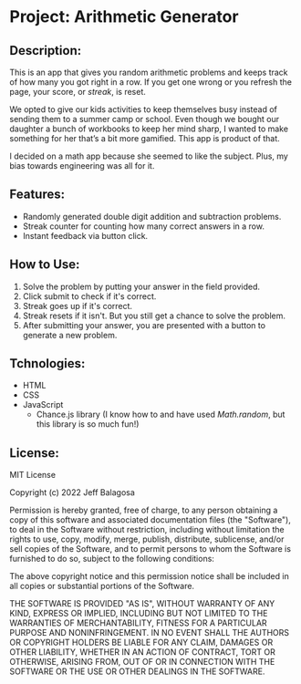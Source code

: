 # Project: Arithmetic Generator

## Description:

This is an app that gives you random arithmetic problems and keeps track of how many you got right in a row. If you get one wrong or you refresh the page, your score, or _streak_, is reset.

We opted to give our kids activities to keep themselves busy instead of sending them to a summer camp or school. Even though we bought our daughter a bunch of workbooks to keep her mind sharp, I wanted to make something for her that’s a bit more gamified. This app is product of that.

I decided on a math app because she seemed to like the subject. Plus, my bias towards engineering was all for it.

## Features:

- Randomly generated double digit addition and subtraction problems.
- Streak counter for counting how many correct answers in a row.
- Instant feedback via button click.

## How to Use:

1. Solve the problem by putting your answer in the field provided.
2. Click submit to check if it's correct.
3. Streak goes up if it's correct.
4. Streak resets if it isn't. But you still get a chance to solve the problem.
5. After submitting your answer, you are presented with a button to generate a new problem.

## Tchnologies:

- HTML
- CSS
- JavaScript
  - Chance.js library (I know how to and have used _Math.random_, but this library is so much fun!)

## License:

MIT License

Copyright (c) 2022 Jeff Balagosa

Permission is hereby granted, free of charge, to any person obtaining a copy
of this software and associated documentation files (the "Software"), to deal
in the Software without restriction, including without limitation the rights
to use, copy, modify, merge, publish, distribute, sublicense, and/or sell
copies of the Software, and to permit persons to whom the Software is
furnished to do so, subject to the following conditions:

The above copyright notice and this permission notice shall be included in all
copies or substantial portions of the Software.

THE SOFTWARE IS PROVIDED "AS IS", WITHOUT WARRANTY OF ANY KIND, EXPRESS OR
IMPLIED, INCLUDING BUT NOT LIMITED TO THE WARRANTIES OF MERCHANTABILITY,
FITNESS FOR A PARTICULAR PURPOSE AND NONINFRINGEMENT. IN NO EVENT SHALL THE
AUTHORS OR COPYRIGHT HOLDERS BE LIABLE FOR ANY CLAIM, DAMAGES OR OTHER
LIABILITY, WHETHER IN AN ACTION OF CONTRACT, TORT OR OTHERWISE, ARISING FROM,
OUT OF OR IN CONNECTION WITH THE SOFTWARE OR THE USE OR OTHER DEALINGS IN THE
SOFTWARE.
